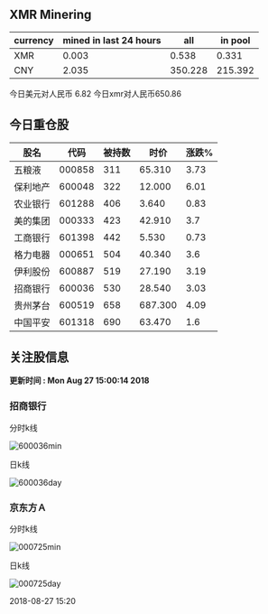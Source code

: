 ## XMR Minering

|currency|mined in last 24 hours|all|in pool|
|---|---|---|---|
|XMR|0.003|0.538|0.331|
|CNY|2.035|350.228|215.392|

今日美元对人民币 6.82	今日xmr对人民币650.86


## 今日重仓股 

|股名|代码|被持数|时价|涨跌%|
|---|---|---|---|---|
|五粮液|000858|311|65.310|3.73|
|保利地产|600048|322|12.000|6.01|
|农业银行|601288|406|3.640|0.83|
|美的集团|000333|423|42.910|3.7|
|工商银行|601398|442|5.530|0.73|
|格力电器|000651|504|40.340|3.6|
|伊利股份|600887|519|27.190|3.19|
|招商银行|600036|530|28.540|3.03|
|贵州茅台|600519|658|687.300|4.09|
|中国平安|601318|690|63.470|1.6|

## 关注股信息
**更新时间 : Mon Aug 27 15:00:14 2018**
### 招商银行 
分时k线

![600036min](http://image.sinajs.cn/newchart/min/n/sh600036.gif)

日k线

![600036day](http://image.sinajs.cn/newchart/daily/n/sh600036.gif)

### 京东方Ａ 
分时k线

![000725min](http://image.sinajs.cn/newchart/min/n/sz000725.gif)

日k线

![000725day](http://image.sinajs.cn/newchart/daily/n/sz000725.gif)

2018-08-27 15:20